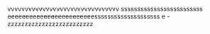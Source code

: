 vvvvvvvvvvvvvvvvvvvvvvvvvvvvvvvv
sssssssssssssssssssssssss
eeeeeeeeeeeeeeeeeeeeeeeessssssssssssssssssss
e
-zzzzzzzzzzzzzzzzzzzzzzzzz


